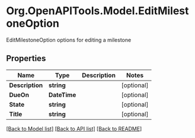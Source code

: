 # Org.OpenAPITools.Model.EditMilestoneOption
EditMilestoneOption options for editing a milestone

## Properties

Name | Type | Description | Notes
------------ | ------------- | ------------- | -------------
**Description** | **string** |  | [optional] 
**DueOn** | **DateTime** |  | [optional] 
**State** | **string** |  | [optional] 
**Title** | **string** |  | [optional] 

[[Back to Model list]](../README.md#documentation-for-models) [[Back to API list]](../README.md#documentation-for-api-endpoints) [[Back to README]](../README.md)

